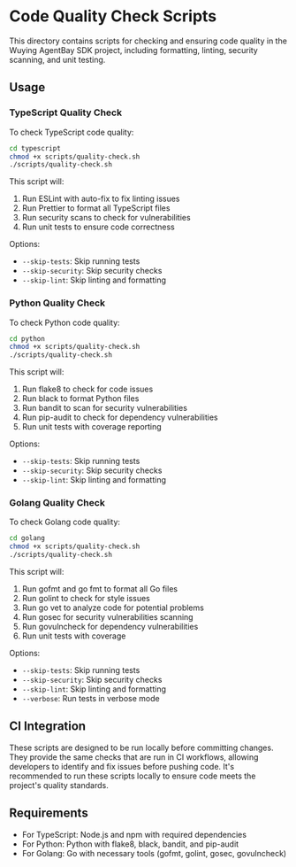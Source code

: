 # Code Quality Check Scripts

This directory contains scripts for checking and ensuring code quality in the Wuying AgentBay SDK project, including formatting, linting, security scanning, and unit testing.

## Usage

### TypeScript Quality Check

To check TypeScript code quality:

```bash
cd typescript
chmod +x scripts/quality-check.sh
./scripts/quality-check.sh
```

This script will:
1. Run ESLint with auto-fix to fix linting issues
2. Run Prettier to format all TypeScript files
3. Run security scans to check for vulnerabilities
4. Run unit tests to ensure code correctness

Options:
- `--skip-tests`: Skip running tests
- `--skip-security`: Skip security checks
- `--skip-lint`: Skip linting and formatting

### Python Quality Check

To check Python code quality:

```bash
cd python
chmod +x scripts/quality-check.sh
./scripts/quality-check.sh
```

This script will:
1. Run flake8 to check for code issues
2. Run black to format Python files
3. Run bandit to scan for security vulnerabilities
4. Run pip-audit to check for dependency vulnerabilities
5. Run unit tests with coverage reporting

Options:
- `--skip-tests`: Skip running tests
- `--skip-security`: Skip security checks
- `--skip-lint`: Skip linting and formatting

### Golang Quality Check

To check Golang code quality:

```bash
cd golang
chmod +x scripts/quality-check.sh
./scripts/quality-check.sh
```

This script will:
1. Run gofmt and go fmt to format all Go files
2. Run golint to check for style issues
3. Run go vet to analyze code for potential problems
4. Run gosec for security vulnerabilities scanning
5. Run govulncheck for dependency vulnerabilities
6. Run unit tests with coverage

Options:
- `--skip-tests`: Skip running tests
- `--skip-security`: Skip security checks
- `--skip-lint`: Skip linting and formatting
- `--verbose`: Run tests in verbose mode

## CI Integration

These scripts are designed to be run locally before committing changes. They provide the same checks that are run in CI workflows, allowing developers to identify and fix issues before pushing code. It's recommended to run these scripts locally to ensure code meets the project's quality standards.

## Requirements

- For TypeScript: Node.js and npm with required dependencies
- For Python: Python with flake8, black, bandit, and pip-audit
- For Golang: Go with necessary tools (gofmt, golint, gosec, govulncheck)